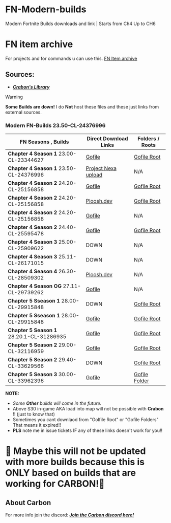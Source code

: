 # FN-Modern-builds
Modern Fortnite Builds downloads  and link | Starts from Ch4 Up to CH6

# FN item archive
For projects and for commands u can use this.
[FN Item archive](https://docs.google.com/spreadsheets/d/1vnj3mX5qLLa9sPlNcj5uRevWlRaf7kd7quK6wFEo_6Y/edit?gid=0#gid=0)



## Sources:
- [***Crabon's Library***](https://builds.cbn.lol/builds)

>[!Warning]
> **Some Builds are down!** I do **Not** host these files and these just links from external sources.


### Modern FN-Builds 23.50-CL-24376996

| FN Seasons , Builds | Direct Download Links | Folders / Roots | 
|-------|---------------|---------------|
| **Chapter 4 Season 1** 23.00-CL-23344627 | [Gofile](https://cold-na-phx-4.gofile.io/download/web/485d3737-abc6-451e-b689-03c58f31ca0c/23.00-CL-23344627.7z) | [Gofile Root](https://gofile.io/d/cw0eee)
| **Chapter 4 Season 1** 23.50-CL-24376996 | [Project Nexa upload](https://titanac.xyz/23.50.rar)| N/A |
| **Chapter 4 Season 2** 24.20-CL-25156858 | [Gofile](https://store10.gofile.io/download/web/0390fe8d-f51c-4e5e-9699-05b3319d8562/24.20-CL-25156858.zip) | [Gofile Root](https://gofile.io/d/cw0eee)
| **Chapter 4 Season 2** 24.20-CL-25156858 | [Ploosh.dev](https://r2.ploosh.dev/24.20.zip) | [Gofile Root](https://gofile.io/d/cw0eee)
| **Chapter 4 Season 2** 24.20-CL-25156858 | [Gofile](https://store4.gofile.io/download/web/1944b17a-2576-434b-aa93-72fc7a19c4b5/24.40-CL-25595478.zip)| N/A
| **Chapter 4 Season 2** 24.40-CL-25595478 | [Gofile](https://store4.gofile.io/download/web/1944b17a-2576-434b-aa93-72fc7a19c4b5/24.40-CL-25595478.zip) | [Gofile Root](https://gofile.io/d/cw0eee)
| **Chapter 4 Season 3** 25.00-CL-25909622 | DOWN | N/A
| **Chapter 4 Season 3** 25.11-CL-26171015 | DOWN | N/A
| **Chapter 4 Season 4** 26.30-CL-28509302 | [Ploosh.dev](https://r2.ploosh.dev/26.30.zip) | N/A
| **Chapter 4 Season OG** 27.11-CL-29739262 | [Gofile](https://cold-na-phx-7.gofile.io/download/web/eae4286d-7be6-4ec7-a4b4-34a87bd26826/27.11-CL-29739262.7z) | N/A
| **Chapter 5 Sseason 1** 28.00-CL-29915848 | DOWN | [Gofile Root](https://gofile.io/d/cw0eee)
| **Chapter 5 Sseason 1** 28.00-CL-29915848 | [Gofile](https://cold-na-phx-6.gofile.io/download/web/05e6fa8b-fe90-42d7-98ff-0d5f3dfa6fa2/28.00-CL-29915848.7z) | [Gofile Root](https://gofile.io/d/uDTffQ)
| **Chapter 5 Season 1** 28.20.1-CL-31286935 | [Gofile](https://cold4.gofile.io/download/web/3b372482-5a4d-4102-a153-c4e29faa5626/c5s1.zip) | [Gofile Root](https://gofile.io/d/cw0eee)
| **Chapter 5 Season 2** 29.00-CL-32116959 | [Gofile](https://cold-na-phx-7.gofile.io/download/web/337aba8a-05a7-48ab-a026-f7b107a77d48/27.11-CL-29739262.7z) | [Gofile Root](https://gofile.io/d/MfJHqg)
| **Chapter 5 Season 2** 29.40-CL-33629566 | DOWN | [Gofile Root](https://gofile.io/d/cw0eee)
| **Chapter 5 Season 3** 30.00-CL-33962396 | [Gofile](https://store1.gofile.io/download/web/ffa037a2-b070-4941-875b-6158b5b131fa/%2B%2BFortnite%2BRelease-30.00-CL-33962396.rar) | [Gofile Folder](https://gofile.io/d/ZjRYts)



**NOTE:**
- *Some **Other** builds will come in the future.*
- Above S30  in-game AKA load into map will not be possible with **Crabon** !! (just to know that)
- Sometimes you cant downlaod from "Golfile Root" or "Gofile Folders" That means it expired!!
- **PLS** note me in issue tickets IF any of these links doesn't work for you!!

# 🚧 Maybe this will not be updated with more builds because this is ONLY based on builds that are working for CARBON!🚧

## About Carbon
For more info join the discord: [***Join the Carbon discord here!***](https://discord.gg/SvHNxmYCeD)
